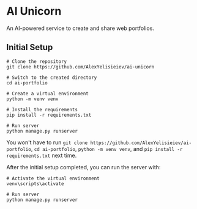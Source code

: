# AI Unicorn

An AI-powered service to create and share web portfolios.


## Initial Setup

```pwsh
# Clone the repository
git clone https://github.com/AlexYelisieiev/ai-unicorn

# Switch to the created directory
cd ai-portfolio

# Create a virtual environment
python -m venv venv

# Install the requirements
pip install -r requirements.txt

# Run server
python manage.py runserver
```

You won't have to run `git clone https://github.com/AlexYelisieiev/ai-portfolio`, `cd ai-portfolio`, `python -m venv venv`, and `pip install -r requirements.txt` next time.

After the initial setup completed, you can run the server with:
```pwsh
# Activate the virtual environment
venv\scripts\activate

# Run server
python manage.py runserver
```
